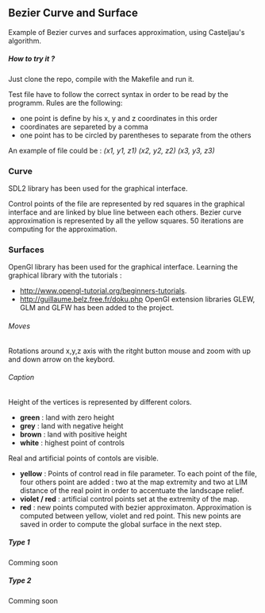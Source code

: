 ## Bezier Curve and Surface

Example of Bezier curves and surfaces approximation, using Casteljau's algorithm.

##### How to try it ?

Just clone the repo, compile with the Makefile and run it.

Test file have to follow the correct syntax in order to be read by the programm. Rules are the following:
* one point is define by his x, y and z coordinates in this order
* coordinates are separeted by a comma
* one point has to be circled by parentheses to separate from the others

An example of file could be : *(x1, y1, z1) (x2, y2, z2) (x3, y3, z3)*

### Curve

SDL2 library has been used for the graphical interface.

Control points of the file are represented by red squares in the graphical interface and are linked by blue line between each others.
Bezier curve approximation is represented by all the yellow squares.
50 iterations are computing for the approximation.

### Surfaces



OpenGl library has been used for the graphical interface. Learning the graphical library with the tutorials :
* http://www.opengl-tutorial.org/beginners-tutorials.
* http://guillaume.belz.free.fr/doku.php
OpenGl extension libraries GLEW, GLM and GLFW has been added to the project.

###### Moves

Rotations around x,y,z axis with the ritght button mouse and zoom with up and down arrow on the keybord.

###### Caption

Height of the vertices is represented by different colors.
* **green** : land with zero height
* **grey** : land with negative height
* **brown** : land with positive height
* **white** : highest point of controls

Real and artificial points of contols are visible.
* **yellow** : Points of control read in file parameter. To each point of the file, four others point are added : two at the map extremity and two at LIM distance of the real point in order to accentuate the landscape relief.
* **violet / red** : artificial control points set at the extremity of the map.
* **red** : new points computed with bezier approximaton. Approximation is computed between yellow, violet and red point. This new points are saved in order to compute the global surface in the next step.

##### Type 1

Comming soon

##### Type 2

Comming soon
